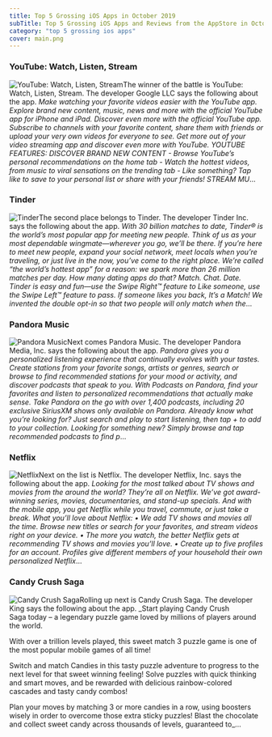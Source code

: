 ```yaml
---
title: Top 5 Grossing iOS Apps in October 2019
subTitle: Top 5 Grossing iOS Apps and Reviews from the AppStore in October 2019.
category: "top 5 grossing ios apps"
cover: main.png
---
```


### YouTube: Watch, Listen, Stream

![YouTube: Watch, Listen, Stream](https://is5-ssl.mzstatic.com/image/thumb/Purple113/v4/5c/5c/39/5c5c39b2-2f4f-c0bc-a2d6-1e7510260f3a/AppIcon-0-1x_U007emarketing-0-0-GLES2_U002c0-512MB-sRGB-0-0-0-85-220-0-0-0-7.png/100x100bb.png)The winner of the battle is YouTube: Watch, Listen, Stream. The developer Google LLC says the following about the app. _Make watching your favorite videos easier with the YouTube app. Explore brand new content, music, news and more with the official YouTube app for iPhone and iPad.  Discover even more with the official YouTube app. Subscribe to channels with your favorite content, share them with friends or upload your very own videos for everyone to see.  Get more out of your video streaming app and discover even more with YouTube.  YOUTUBE FEATURES:  DISCOVER BRAND NEW CONTENT - Browse YouTube’s personal recommendations on the home tab - Watch the hottest videos, from music to viral sensations on the trending tab - Like something? Tap like to save to your personal list or share with your friends!  STREAM MU_...

### Tinder

![Tinder](https://is3-ssl.mzstatic.com/image/thumb/Purple113/v4/48/96/e9/4896e90c-bb3e-7ca9-f26f-460617247581/AppIcon-0-1x_U007emarketing-0-0-GLES2_U002c0-512MB-sRGB-0-0-0-85-220-0-0-0-7.png/100x100bb.png)The second place belongs to Tinder. The developer Tinder Inc. says the following about the app. _With 30 billion matches to date, Tinder® is the world’s most popular app for meeting new people. Think of us as your most dependable wingmate—wherever you go, we’ll be there. If you’re here to meet new people, expand your social network, meet locals when you’re traveling, or just live in the now, you’ve come to the right place. We’re called “the world’s hottest app” for a reason: we spark more than 26 million matches per day. How many dating apps do that?  Match. Chat. Date. Tinder is easy and fun—use the Swipe Right™ feature to Like someone, use the Swipe Left™ feature to pass. If someone likes you back, It’s a Match! We invented the double opt-in so that two people will only match when the_...

### Pandora Music

![Pandora Music](https://is4-ssl.mzstatic.com/image/thumb/Purple113/v4/0f/0d/47/0f0d4792-d72d-f9e6-33c2-3ef07d28e297/AppIcon-0-0-1x_U007emarketing-0-0-0-7-0-0-sRGB-0-0-0-GLES2_U002c0-512MB-85-220-0-0.png/100x100bb.png)Next comes Pandora Music. The developer Pandora Media, Inc. says the following about the app. _Pandora gives you a personalized listening experience that continually evolves with your tastes.  Create stations from your favorite songs, artists or genres, search or browse to find recommended stations for your mood or activity, and discover podcasts that speak to you.   With Podcasts on Pandora, find your favorites and listen to personalized recommendations that actually make sense. Take Pandora on the go with over 1,400 podcasts, including 20 exclusive SiriusXM shows only available on Pandora. Already know what you’re looking for? Just search and play to start listening, then tap + to add to your collection. Looking for something new? Simply browse and tap recommended podcasts to find p_...

### Netflix

![Netflix](https://is3-ssl.mzstatic.com/image/thumb/Purple123/v4/d7/c4/ee/d7c4eebc-0591-7720-1983-29984ecb9921/AppIcon-0-0-1x_U007emarketing-0-0-0-10-0-0-sRGB-0-0-0-GLES2_U002c0-512MB-85-220-0-0.png/100x100bb.png)Next on the list is Netflix. The developer Netflix, Inc. says the following about the app. _Looking for the most talked about TV shows and movies from the around the world? They’re all on Netflix.  We’ve got award-winning series, movies, documentaries, and stand-up specials. And with the mobile app, you get Netflix while you travel, commute, or just take a break.  What you’ll love about Netflix:  • We add TV shows and movies all the time. Browse new titles or search for your favorites, and stream videos right on your device. • The more you watch, the better Netflix gets at recommending TV shows and movies you’ll love. • Create up to five profiles for an account. Profiles give different members of your household their own personalized Netflix_...

### Candy Crush Saga

![Candy Crush Saga](https://is4-ssl.mzstatic.com/image/thumb/Purple123/v4/9f/6b/8b/9f6b8bca-2ee1-608b-c2c4-afb8054dc9d5/AppIcon-0-1x_U007emarketing-0-85-220-7.png/100x100bb.png)Rolling up next is Candy Crush Saga. The developer King says the following about the app. _Start playing Candy Crush Saga today – a legendary puzzle game loved by millions of players around the world.
 
 With over a trillion levels played, this sweet match 3 puzzle game is one of the most popular mobile games of all time!
 
 Switch and match Candies in this tasty puzzle adventure to progress to the next level for that sweet winning feeling! Solve puzzles with quick thinking and smart moves, and be rewarded with delicious rainbow-colored cascades and tasty candy combos!
 
 Plan your moves by matching 3 or more candies in a row, using boosters wisely in order to overcome those extra sticky puzzles! Blast the chocolate and collect sweet candy across thousands of levels, guaranteed to_...

